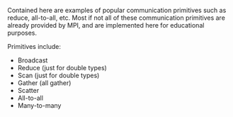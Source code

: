Contained here are examples of popular communication primitives such as reduce, all-to-all, etc. Most if not all of these communication primitives are already provided by MPI, and are implemented here for educational purposes. 

Primitives include:
* Broadcast
* Reduce (just for double types)
* Scan (just for double types)
* Gather (all gather)
* Scatter
* All-to-all
* Many-to-many
